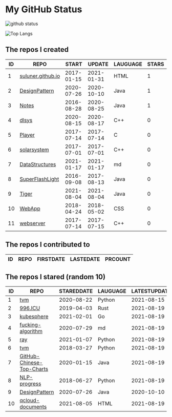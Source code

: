 # My GitHub Status

<img src="https://github-readme-stats-1.yihong0618.vercel.app/api?username=ThaddeusJiang&show_icons=true&&&hide_title=true&count_private=true" alt="github status" />

![Top Langs](https://github-readme-stats-1.yihong0618.vercel.app/api/top-langs/?username=ThaddeusJiang&layout=compact)

<!--START_SECTION:my_github-->
## The repos I created
| ID |                               REPO                                |   START    |   UPDATE   | LAUGUAGE | STARS |
|----|-------------------------------------------------------------------|------------|------------|----------|-------|
|  1 | [suluner.github.io](https://github.com/suluner/suluner.github.io) | 2017-01-15 | 2021-01-31 | HTML     |     1 |
|  2 | [DesignPattern](https://github.com/suluner/DesignPattern)         | 2020-07-26 | 2020-10-10 | Java     |     1 |
|  3 | [Notes](https://github.com/suluner/Notes)                         | 2016-08-28 | 2020-08-25 | Java     |     1 |
|  4 | [dlsys](https://github.com/suluner/dlsys)                         | 2020-08-15 | 2020-08-17 | C++      |     0 |
|  5 | [Player](https://github.com/suluner/Player)                       | 2017-07-14 | 2017-07-14 | C        |     0 |
|  6 | [solarsystem](https://github.com/suluner/solarsystem)             | 2017-07-01 | 2017-07-01 | C++      |     0 |
|  7 | [DataStructures](https://github.com/suluner/DataStructures)       | 2021-01-17 | 2021-01-17 | md       |     0 |
|  8 | [SuperFlashLight](https://github.com/suluner/SuperFlashLight)     | 2016-09-08 | 2017-08-13 | Java     |     0 |
|  9 | [Tiger](https://github.com/suluner/Tiger)                         | 2021-08-04 | 2021-08-04 | Java     |     0 |
| 10 | [WebApp](https://github.com/suluner/WebApp)                       | 2018-04-24 | 2018-05-02 | CSS      |     0 |
| 11 | [webserver](https://github.com/suluner/webserver)                 | 2017-07-14 | 2017-07-15 | C++      |     0 |

## The repos I contributed to
| ID | REPO | FIRSTDATE | LASTEDATE | PRCOUNT |
|----|------|-----------|-----------|---------|

## The repos I stared (random 10)
| ID |                                         REPO                                          | STAREDDATE | LAUGUAGE | LATESTUPDATE |
|----|---------------------------------------------------------------------------------------|------------|----------|--------------|
|  1 | [tvm](https://github.com/tqchen/tvm)                                                  | 2020-08-22 | Python   | 2021-08-15   |
|  2 | [996.ICU](https://github.com/996icu/996.ICU)                                          | 2019-04-03 | Rust     | 2021-08-19   |
|  3 | [kubesphere](https://github.com/kubesphere/kubesphere)                                | 2021-02-01 | Go       | 2021-08-19   |
|  4 | [fucking-algorithm](https://github.com/labuladong/fucking-algorithm)                  | 2020-07-29 | md       | 2021-08-19   |
|  5 | [ray](https://github.com/ray-project/ray)                                             | 2021-01-07 | Python   | 2021-08-19   |
|  6 | [tvm](https://github.com/apache/tvm)                                                  | 2018-03-27 | Python   | 2021-08-19   |
|  7 | [GitHub-Chinese-Top-Charts](https://github.com/kon9chunkit/GitHub-Chinese-Top-Charts) | 2020-01-15 | Java     | 2021-08-19   |
|  8 | [NLP-progress](https://github.com/sebastianruder/NLP-progress)                        | 2018-06-27 | Python   | 2021-08-19   |
|  9 | [DesignPattern](https://github.com/suluner/DesignPattern)                             | 2020-07-26 | Java     | 2020-10-10   |
| 10 | [qcloud-documents](https://github.com/tencentyun/qcloud-documents)                    | 2021-08-05 | HTML     | 2021-08-19   |

<!--END_SECTION:my_github-->